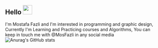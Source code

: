 ## Hello  <img src="https://raw.githubusercontent.com/MartinHeinz/MartinHeinz/master/wave.gif" width="30px">
I'm Mostafa Fazli and I'm interested in programming and graphic design, 
Currently I'm Learning and Practicing courses and Algorithms,
You can keep in touch me with @MosFazli in any social media
![Anurag's GitHub stats](https://github-readme-stats.vercel.app/api?username=MosFazli&show_icons=true&theme=highcontrast)
